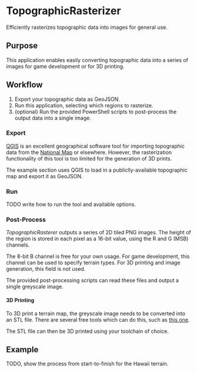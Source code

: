 # TopographicRasterizer
Efficiently rasterizes topographic data into images for general use.

## Purpose
This application enables easily converting topographic data into a series of images for game development or for 3D printing. 

## Workflow
1. Export your topographic data as GeoJSON.
2. Run this application, selecting which regions to rasterize.
3. (optional) Run the provided PowerShell scripts to post-process the output data into a single image.

### Export
[QGIS](https://www.qgis.org/en/site/) is an excellent geographical software tool for importing topographic data from the [National Map](https://viewer.nationalmap.gov/advanced-viewer/) or elsewhere. However, the rasterization functionality of this tool is too limited for the generation of 3D prints.

The example section uses QGIS to load in a publiclly-available topographic map and export it as GeoJSON.

### Run 
TODO write how to run the tool and available options.

### Post-Process
*TopographicRasterer* outputs a series of 2D tiled PNG images. The height of the region is stored in each pixel as a 16-bit value, using the R and G (MSB) channels.

The 8-bit B channel is free for your own usage. For game development, this channel can be used to specify terrain types. For 3D printing and image generation, this field is not used.

The provided post-processing scripts can read these files and output a single greyscale image.

#### 3D Printing
To 3D print a terrain map, the greyscale image needs to be converted into an STL file. There are several free tools which can do this, such as [this one](http://clonerbox.com/image_3D_converter.php).

The STL file can then be 3D printed using your toolchain of choice.

## Example
TODO, show the process from start-to-finish for the Hawaii terrain.